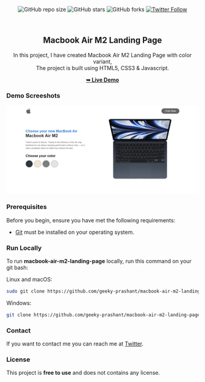 <div align="center">
  
  ![GitHub repo size](https://img.shields.io/github/repo-size/geeky-prashant/macbook-air-m2-landing-page)
  ![GitHub stars](https://img.shields.io/github/stars/geeky-prashant/macbook-air-m2-landing-page)
  ![GitHub forks](https://img.shields.io/github/forks/geeky-prashant/macbook-air-m2-landing-page?style=social)
  [![Twitter Follow](https://img.shields.io/twitter/follow/geekyprashant?style=social)](https://twitter.com/intent/follow?screen_name=geekyprashant)
 
  <br />

  <h2 align="center">Macbook Air M2 Landing Page</h2>

  In this project, I have created Macbook Air M2 Landing Page with color variant, <br />The project is built using HTML5, CSS3 & Javascript.

  <a href="https://geeky-prashant.github.io/macbook-air-m2-landing-page/"><strong>➥ Live Demo</strong></a>

</div>

### Demo Screeshots

![Macbook Air M2 Landing Page Desktop Demo](./readme-images/Macbook-Air-M2-Landing-Page.png "Desktop Demo")

### Prerequisites

Before you begin, ensure you have met the following requirements:

* [Git](https://git-scm.com/downloads "Download Git") must be installed on your operating system.

### Run Locally

To run **macbook-air-m2-landing-page** locally, run this command on your git bash:

Linux and macOS:

```bash
sudo git clone https://github.com/geeky-prashant/macbook-air-m2-landing-page.git
```

Windows:

```bash
git clone https://github.com/geeky-prashant/macbook-air-m2-landing-page.git
```

### Contact

If you want to contact me you can reach me at [Twitter](https://www.twitter.com/geekyprashant).

### License

This project is **free to use** and does not contains any license.
